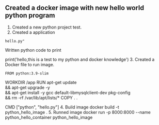 ## Created a docker image with new hello world python program
1. Created a new python project test.
2. Created a application      
```     
hello.py"
```
Written python code to print 

print('hello,this is a test to my python and docker knowledge')
3. Created a Docker file to run image.
   
    FROM python:3.9-slim
WORKDIR /app
RUN apt-get update \
    && apt-get upgrade -y \
    && apt-get install -y gcc default-libmysqlclient-dev pkg-config \
    && rm -rf /var/lib/apt/lists/*
COPY . .

CMD ["python", "hello.py"]
4. Build image 
     docker build -t python_hello_image .
5. Runned image 
     docker run -p 8000:8000 --name python_hello_container python_hello_image
